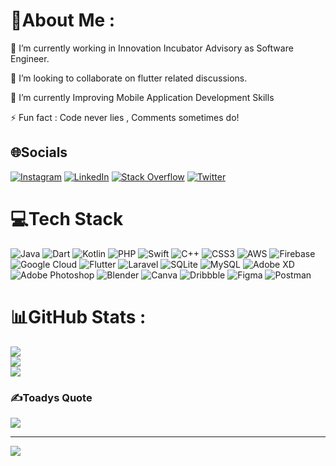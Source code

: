 # 💫About Me :
🔭 I’m currently working in Innovation Incubator Advisory as Software Engineer.

👯 I’m looking to collaborate on flutter related discussions.

🌱 I’m currently Improving Mobile Application Development Skills

⚡ Fun fact : Code never lies , Comments sometimes do!


## 🌐Socials
[![Instagram](https://img.shields.io/badge/Instagram-%23E4405F.svg?logo=Instagram&logoColor=white)](https://instagram.com/m.4nish) [![LinkedIn](https://img.shields.io/badge/LinkedIn-%230077B5.svg?logo=linkedin&logoColor=white)](https://linkedin.com/in/manish-verma-82844a220) [![Stack Overflow](https://img.shields.io/badge/-Stackoverflow-FE7A16?logo=stack-overflow&logoColor=white)](https://stackoverflow.com/users/16952036) [![Twitter](https://img.shields.io/badge/Twitter-%231DA1F2.svg?logo=Twitter&logoColor=white)](https://twitter.com/memerprogrammer) 

# 💻Tech Stack
![Java](https://img.shields.io/badge/java-%23ED8B00.svg?style=plastic&logo=java&logoColor=white) ![Dart](https://img.shields.io/badge/dart-%230175C2.svg?style=plastic&logo=dart&logoColor=white) ![Kotlin](https://img.shields.io/badge/kotlin-%230095D5.svg?style=plastic&logo=kotlin&logoColor=white) ![PHP](https://img.shields.io/badge/php-%23777BB4.svg?style=plastic&logo=php&logoColor=white) ![Swift](https://img.shields.io/badge/swift-F54A2A?style=plastic&logo=swift&logoColor=white) ![C++](https://img.shields.io/badge/c++-%2300599C.svg?style=plastic&logo=c%2B%2B&logoColor=white) ![CSS3](https://img.shields.io/badge/css3-%231572B6.svg?style=plastic&logo=css3&logoColor=white) ![AWS](https://img.shields.io/badge/AWS-%23FF9900.svg?style=plastic&logo=amazon-aws&logoColor=white) ![Firebase](https://img.shields.io/badge/firebase-%23039BE5.svg?style=plastic&logo=firebase) ![Google Cloud](https://img.shields.io/badge/Google%20Cloud-%234285F4.svg?style=plastic&logo=google-cloud&logoColor=white) ![Flutter](https://img.shields.io/badge/Flutter-%2302569B.svg?style=plastic&logo=Flutter&logoColor=white) ![Laravel](https://img.shields.io/badge/laravel-%23FF2D20.svg?style=plastic&logo=laravel&logoColor=white) ![SQLite](https://img.shields.io/badge/sqlite-%2307405e.svg?style=plastic&logo=sqlite&logoColor=white) ![MySQL](https://img.shields.io/badge/mysql-%2300f.svg?style=plastic&logo=mysql&logoColor=white) ![Adobe XD](https://img.shields.io/badge/Adobe%20XD-470137?style=plastic&logo=Adobe%20XD&logoColor=#FF61F6) ![Adobe Photoshop](https://img.shields.io/badge/adobephotoshop-%2331A8FF.svg?style=plastic&logo=adobephotoshop&logoColor=white) ![Blender](https://img.shields.io/badge/blender-%23F5792A.svg?style=plastic&logo=blender&logoColor=white) ![Canva](https://img.shields.io/badge/Canva-%2300C4CC.svg?style=plastic&logo=Canva&logoColor=white) ![Dribbble](https://img.shields.io/badge/Dribbble-EA4C89?style=plastic&logo=dribbble&logoColor=white) 	![Figma](https://img.shields.io/badge/figma-%23F24E1E.svg?style=plastic&logo=figma&logoColor=white) ![Postman](https://img.shields.io/badge/Postman-FF6C37?style=plastic&logo=postman&logoColor=white)
# 📊GitHub Stats :
![](https://github-readme-stats.vercel.app/api?username=iamtechmanish&theme=blue-green&hide_border=true&include_all_commits=false&count_private=true)<br/>
![](https://github-readme-streak-stats.herokuapp.com/?user=iamtechmanish&theme=blue-green&hide_border=true)<br/>
![](https://github-readme-stats.vercel.app/api/top-langs/?username=iamtechmanish&theme=blue-green&hide_border=true&include_all_commits=false&count_private=true&layout=compact)

### ✍️Toadys Quote
![](https://quotes-github-readme.vercel.app/api?type=horizontal&theme=radical)

---
[![](https://visitcount.itsvg.in/api?id=iamtechmanish&icon=0&color=0)](https://visitcount.itsvg.in)
